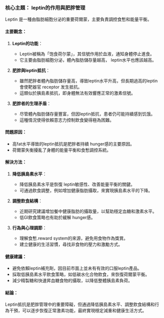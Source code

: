 ### 核心主題： leptin的作用與肥胖管理

Leptin 是一種由脂肪細胞分泌的重要荷爾蒙，主要負責調控食慙和能量平衡。

#### 主要觀念：
1. **Leptin的功能**：
   - Leptin被稱為「饱食荷尔蒙」，其信號作用於血液，通知身體停止進食。
   - 它主要由脂肪細胞分泌，體內脂肪儲存量越高， leptin水平也應該越高。

2. **肥胖與leptin抵抗**：
   - 雖然肥胖者體內脂肪儲存量高，導致leptin水平升高，但長期過高的leptin會使靶器官 receptor 发生抵抗。
   - 這類似於胰島素抵抗，即身體無法有效響應正常的激素信號。

3. **肥胖者的生理矛盾**：
   - 尽管體內脂肪儲存量豐富，但因leptin抵抗，患者仍可能持續感到饥饿。
   - 這種情況使得依賴意志力控制飲食變得極為困難。

#### 問題原因：
- 高fat水平導致的leptin抵抗是肥胖者持續 hunger感的主要原因。
- 荷爾蒙失衡擾亂了身體的能量平衡和食慙調控系統。

#### 解決方法：
1. **降低胰島素水平**：
   - 降低胰島素水平是恢復 leptin敏感性、改善能量平衡的關鍵。
   - 可通過飲食調整，例如增加健康脂肪攝取，來實現胰島素水平的下降。

2. **調整飲食結構**：
   - 近期研究建議增加餐中健康脂肪的攝取量，以幫助穩定血糖和激素水平。
   - 低GI飲食策略也有助於緩解 hunger感。

3. **行為與心理調節**：
   - 理解食慙.reward system的來源，避免用食物作為獎賞。
   - 建立健康的生活習慣，尋找非食物的壓力和激勵方式。

#### 健康建議：
- 避免依賴leptin補充劑，因目前市面上並未有有效的口服leptin產品。
- 採取低胰島素水平飲食策略，如低碳水化合物飲食，來恢復荷爾蒙平衡。
- 減少精製糖和快速昇血糖食物的攝取，以降低整體胰島素負荷。

#### 結論：
Leptin抵抗是肥胖管理中的重要障礙，但通過降低胰島素水平、調整飲食結構和行為干預，可以逐步恢復正常激素功能，最終實現穩定減重和健康生活方式。